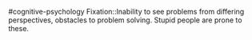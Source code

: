 #cognitive-psychology 
Fixation::Inability to see problems from differing perspectives, obstacles to problem solving. Stupid people are prone to these. 
